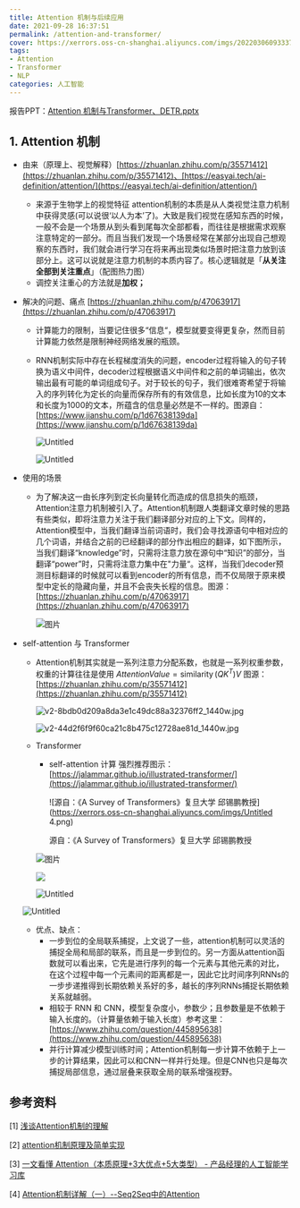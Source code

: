```yaml
---
title: Attention 机制与后续应用
date: 2021-09-28 16:37:51
permalink: /attention-and-transformer/
cover: https://xerrors.oss-cn-shanghai.aliyuncs.com/imgs/20220306093337.png
tags: 
- Attention
- Transformer
- NLP
categories: 人工智能
---
```

报告PPT：[Attention 机制与Transformer、DETR.pptx](https://xerrors.oss-cn-shanghai.aliyuncs.com/files/reports/Attention%E4%B8%8ETransformer.pptx)

## 1. Attention 机制

- 由来（原理上、视觉解释）[https://zhuanlan.zhihu.com/p/35571412](https://zhuanlan.zhihu.com/p/35571412)、[https://easyai.tech/ai-definition/attention/](https://easyai.tech/ai-definition/attention/)

  - 来源于生物学上的视觉特征 attention机制的本质是从人类视觉注意力机制中获得灵感(可以说很‘以人为本’了)。大致是我们视觉在感知东西的时候，一般不会是一个场景从到头看到尾每次全部都看，而往往是根据需求观察注意特定的一部分。而且当我们发现一个场景经常在某部分出现自己想观察的东西时，我们就会进行学习在将来再出现类似场景时把注意力放到该部分上。这可以说就是注意力机制的本质内容了。核心逻辑就是「**从关注全部到关注重点**」（配图热力图）
  - 调控关注重心的方法就是**加权；**
- 解决的问题、痛点 [https://zhuanlan.zhihu.com/p/47063917](https://zhuanlan.zhihu.com/p/47063917)

  - 计算能力的限制，当要记住很多“信息“，模型就要变得更复杂，然而目前计算能力依然是限制神经网络发展的瓶颈。
  - RNN机制实际中存在长程梯度消失的问题，encoder过程将输入的句子转换为语义中间件，decoder过程根据语义中间件和之前的单词输出，依次输出最有可能的单词组成句子。对于较长的句子，我们很难寄希望于将输入的序列转化为定长的向量而保存所有的有效信息，比如长度为10的文本和长度为1000的文本，所蕴含的信息量必然是不一样的。图源自：[https://www.jianshu.com/p/1d67638139da](https://www.jianshu.com/p/1d67638139da)

    ![Untitled](https://xerrors.oss-cn-shanghai.aliyuncs.com/imgs/Untitled.png)

    ![Untitled](Attention%20%20e4786/Untitled%201.png)
- 使用的场景

  - 为了解决这一由长序列到定长向量转化而造成的信息损失的瓶颈，Attention注意力机制被引入了。Attention机制跟人类翻译文章时候的思路有些类似，即将注意力关注于我们翻译部分对应的上下文。同样的，Attention模型中，当我们翻译当前词语时，我们会寻找源语句中相对应的几个词语，并结合之前的已经翻译的部分作出相应的翻译，如下图所示，当我们翻译“knowledge”时，只需将注意力放在源句中“知识”的部分，当翻译“power”时，只需将注意力集中在"力量“。这样，当我们decoder预测目标翻译的时候就可以看到encoder的所有信息，而不仅局限于原来模型中定长的隐藏向量，并且不会丧失长程的信息。图源：[https://zhuanlan.zhihu.com/p/47063917](https://zhuanlan.zhihu.com/p/47063917)

    ![图片](https://xerrors.oss-cn-shanghai.aliyuncs.com/imgs/20220306093603-Untitled-2.png)
- self-attention 与 Transformer

  - Attention机制其实就是一系列注意力分配系数，也就是一系列权重参数，权重的计算往往是使用 $Attention Value = \operatorname{similarity}(Q K^T)V$ 图源：[https://zhuanlan.zhihu.com/p/35571412](https://zhuanlan.zhihu.com/p/35571412)

    ![v2-8bdb0d209a8da3e1c49dc88a32376ff2_1440w.jpg](https://xerrors.oss-cn-shanghai.aliyuncs.com/imgs/v2-8bdb0d209a8da3e1c49dc88a32376ff2_1440w.jpg)

    ![v2-44d2f6f9f60ca21c8b475c12728ae81d_1440w.jpg](https://xerrors.oss-cn-shanghai.aliyuncs.com/imgs/20220306091509.jpg)
  - Transformer

    - self-attention 计算 强烈推荐图示：[https://jalammar.github.io/illustrated-transformer/](https://jalammar.github.io/illustrated-transformer/)

      ![源自：《A Survey of Transformers》复旦大学 邱锡鹏教授](https://xerrors.oss-cn-shanghai.aliyuncs.com/imgs/Untitled 4.png)

      源自：《A Survey of Transformers》复旦大学 邱锡鹏教授

    ![图片](https://xerrors.oss-cn-shanghai.aliyuncs.com/imgs/20220306093641-Untitled-4.png)

    ![](https://xerrors.oss-cn-shanghai.aliyuncs.com/imgs/20220306091923.png)

    ![Untitled](https://xerrors.oss-cn-shanghai.aliyuncs.com/imgs/20220306091638.png)

  ![Untitled](https://xerrors.oss-cn-shanghai.aliyuncs.com/imgs/20220306091658.png)

  - 优点、缺点：
    - 一步到位的全局联系捕捉，上文说了一些，attention机制可以灵活的捕捉全局和局部的联系，而且是一步到位的。另一方面从attention函数就可以看出来，它先是进行序列的每一个元素与其他元素的对比，在这个过程中每一个元素间的距离都是一，因此它比时间序列RNNs的一步步递推得到长期依赖关系好的多，越长的序列RNNs捕捉长期依赖关系就越弱。
    - 相较于 RNN 和 CNN，模型复杂度小，参数少；且参数量是不依赖于输入长度的。（计算量依赖于输入长度）参考这里：[https://www.zhihu.com/question/445895638](https://www.zhihu.com/question/445895638)
    - 并行计算减少模型训练时间；Attention机制每一步计算不依赖于上一步的计算结果，因此可以和CNN一样并行处理。但是CNN也只是每次捕捉局部信息，通过层叠来获取全局的联系增强视野。

## 参考资料

[1] [浅谈Attention机制的理解](https://zhuanlan.zhihu.com/p/35571412)

[2] [attention机制原理及简单实现](https://www.jianshu.com/p/1d67638139da)

[3] [一文看懂 Attention（本质原理+3大优点+5大类型） - 产品经理的人工智能学习库](https://easyai.tech/ai-definition/attention/)

[4] [Attention机制详解（一）--Seq2Seq中的Attention](https://zhuanlan.zhihu.com/p/47063917)
